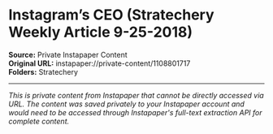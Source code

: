 # Instagram’s CEO (Stratechery Weekly Article 9-25-2018)

**Source:** Private Instapaper Content  
**Original URL:** instapaper://private-content/1108801717  
**Folders:** Stratechery  

---

*This is private content from Instapaper that cannot be directly accessed via URL. The content was saved privately to your Instapaper account and would need to be accessed through Instapaper's full-text extraction API for complete content.*
